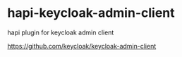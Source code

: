 # hapi-keycloak-admin-client
hapi plugin for keycloak admin client

https://github.com/keycloak/keycloak-admin-client
